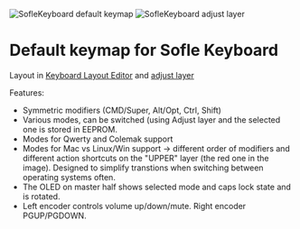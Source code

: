 ![SofleKeyboard default keymap](https://github.com/josefadamcik/SofleKeyboard/raw/master/Images/soflekeyboard.png)
![SofleKeyboard adjust layer](https://github.com/josefadamcik/SofleKeyboard/raw/master/Images/soflekeyboard_layout_adjust.png)


# Default keymap for Sofle Keyboard

Layout in [Keyboard Layout Editor](http://www.keyboard-layout-editor.com/##@_name=SofleKeyboard&author=Josef%20Adamcik&switchMount=cherry%3B&@_y:0.2&x:3&c=%23e8e7e3&p=CHICKLET&a:7&f:8%3B&=3&_x:7%3B&=8%3B&@_y:-0.95&x:10%3B&=7%3B&@_y:-0.9&x:2%3B&=2&_x:1%3B&=4&_x:7%3B&=9%3B&@_y:-0.85&f:9&fa@:6%3B%3B&=ESC&_f:8%3B&=1&_x:3%3B&=5&_x:3%3B&=6&_x:3%3B&=0&_a:5&f:6&fa@:9&:9%3B%3B&=%60%0A~%3B&@_y:-0.30000000000000004&x:3&a:7&f:8%3B&=E&_x:7%3B&=I%3B&@_y:-0.95&x:10%3B&=U%3B&@_y:-0.8999999999999999&x:2%3B&=W&_x:1%3B&=R&_x:7%3B&=O%3B&@_y:-0.8500000000000001&fa@:6%3B%3B&=TAB&_f:8%3B&=Q&_x:3&f:8%3B&=T&_c=%23cccccc&f:6&w:3&h:2.75&d:true%3B&=&_c=%23e8e7e3&f:8%3B&=Y&_x:3%3B&=P&_f:6%3B&=%3Ci%20class%2F='kb%20kb-Unicode-BackSpace-DeleteLeft-Big'%3E%3C%2F%2Fi%3E%3B&@_y:-0.2999999999999998&x:3&f:8%3B&=D&_x:7%3B&=K%3B&@_y:-0.8500000000000001&x:2%3B&=S&_x:1&n:true%3B&=F&_x:5&n:true%3B&=J&_x:1%3B&=L%3B&@_y:-0.8500000000000001&t=%230d0d0b&f:6%3B&=shift&_t=%23000000&f:8%3B&=A&_x:3%3B&=G&_x:3%3B&=H&_x:3%3B&=%2F%3B&_t=%230d0d0b&f:6%3B&='%3B&@_y:-0.2999999999999998&x:3&t=%23000000&f:8%3B&=C&_x:7%3B&=,%3B&@_y:-0.8500000000000001&x:2%3B&=X&_x:1%3B&=V&_x:5%3B&=M&_x:1%3B&=.%3B&@_y:-0.8500000000000001&f:5%3B&=CTRL&_f:8%3B&=Z&_x:3%3B&=B&_x:3%3B&=N&_x:3%3B&=%2F%2F&_f:5%3B&=shift%3B&@_y:-0.15000000000000036&x:2.75&f:9%3B&=%3Ci%20class%2F='mss%20mss-Unicode-Option-3'%3E%3C%2F%2Fi%3E&=%3Ci%20class%2F='mss%20mss-Unicode-Command-3'%3E%3C%2F%2Fi%3E&_x:5.5%3B&=%3Ci%20class%2F='mss%20mss-Unicode-Command-3'%3E%3C%2F%2Fi%3E%3B&@_y:-0.8499999999999996&x:1.75%3B&=%3Ci%20class%2F='kb%20kb-Unicode-BackSpace-DeleteLeft-Big'%3E%3C%2F%2Fi%3E%3B&@_y:2.4000000000000004&x:3&c=%23b81b24&f:8%3B&=&_x:7%3B&=%3B&@_y:-0.9500000000000002&x:10%3B&=%3B&@_y:-0.9000000000000004&x:2%3B&=&_x:1%3B&=&_x:7%3B&=%3B&@_y:-0.8499999999999996&f:6%3B&=&_f:8%3B&=&_x:3%3B&=&_x:3%3B&=&_x:3%3B&=&_f:6%3B&=%3B&@_y:-0.3000000000000007&x:3&f:8%3B&=%3Ci%20class%2F='kb%20kb-Hamburger-Menu'%3E%3C%2F%2Fi%3E&_x:7%3B&=%3Ci%20class%2F='fa%20fa-arrow-up'%3E%3C%2F%2Fi%3E%3B&@_y:-0.9499999999999993&x:10&f:6%3B&=prev%20word%3B&@_y:-0.9000000000000004&x:2&f:8%3B&=%3Ci%20class%2F='kb%20kb-Unicode-PrintScreen-1'%3E%3C%2F%2Fi%3E&_x:1%3B&=&_x:7&f:6%3B&=next%20word%3B&@_y:-0.8499999999999996&a:5&f:8%3B&=%3Ci%20class%2F='mss%20mss-Unicode-Escape-3'%3E%3C%2F%2Fi%3E&_a:7%3B&=Ins&_x:3%3B&=&_f:6&w:3&h:2.75&d:true%3B&=&_f:9%3B&=%3Ci%20class%2F='mss%20mss-Unicode-Page-Up-5'%3E%3C%2F%2Fi%3E&_x:3&f:6%3B&=del%20line&=%3Ci%20class%2F='kb%20kb-Unicode-BackSpace-DeleteLeft-Big'%3E%3C%2F%2Fi%3E%3B&@_y:-0.3000000000000007&x:3%3B&=shift&_x:7&f:8%3B&=%3Ci%20class%2F='fa%20fa-arrow-down'%3E%3C%2F%2Fi%3E%3B&@_y:-0.8499999999999996&x:2&a:5&f:9%3B&=%3Ci%20class%2F='fa%20fa-angle-up'%3E%3C%2F%2Fi%3E&_x:1&a:7&f:8&n:true%3B&=&_x:5&n:true%3B&=%3Ci%20class%2F='fa%20fa-arrow-left'%3E%3C%2F%2Fi%3E&_x:1%3B&=%3Ci%20class%2F='fa%20fa-arrow-right'%3E%3C%2F%2Fi%3E%3B&@_y:-0.8499999999999996&t=%230d0d0b&f:6%3B&=tab&_t=%23000000&f:9%3B&=%3Ci%20class%2F='mss%20mss-Unicode-Option-3'%3E%3C%2F%2Fi%3E&_x:3&f:5%3B&=Caps%20Lock&_x:3&f:9%3B&=%3Ci%20class%2F='mss%20mss-Unicode-Page-Down-5'%3E%3C%2F%2Fi%3E&_x:3&f:8%3B&=del&_t=%230d0d0b&f:6%3B&=%3Ci%20class%2F='kb%20kb-Unicode-BackSpace-DeleteLeft-Big'%3E%3C%2F%2Fi%3E%3B&@_y:-0.3000000000000007&x:3&t=%23000000&f:5%3B&=Copy&_x:7&f:8%3B&=%3B&@_y:-0.8499999999999996&x:2&f:5%3B&=Cut&_x:1%3B&=Paste&_x:5&f:9%3B&=%3Ci%20class%2F='kb%20kb-Line-Start'%3E%3C%2F%2Fi%3E&_x:1%3B&=%3Ci%20class%2F='kb%20kb-Line-End'%3E%3C%2F%2Fi%3E%3B&@_y:-0.8499999999999996&f:5%3B&=shift&=Undo&_x:3&f:8%3B&=&_x:3%3B&=&_x:3%3B&=&_f:5%3B&=%3B&@_y:-0.15000000000000036&x:2.75&f:9%3B&=%3Ci%20class%2F='mss%20mss-Unicode-Option-3'%3E%3C%2F%2Fi%3E&=%3Ci%20class%2F='mss%20mss-Unicode-Command-3'%3E%3C%2F%2Fi%3E&_x:5.5%3B&=%3Ci%20class%2F='mss%20mss-Unicode-Command-3'%3E%3C%2F%2Fi%3E%3B&@_y:-0.8499999999999996&x:1.75&a:5%3B&=%3Ci%20class%2F='fa%20fa-angle-up'%3E%3C%2F%2Fi%3E%3B&@_y:1.75&x:3&c=%230078a3&a:7&f:8%3B&=F3&_x:7%3B&=F8%3B&@_y:-0.9499999999999993&x:10%3B&=F7%3B&@_y:-0.9000000000000004&x:2%3B&=F2&_x:1%3B&=F4&_x:7%3B&=F9%3B&@_y:-0.8499999999999996&f:6%3B&=&_f:8%3B&=F1&_x:3%3B&=F5&_x:3%3B&=F6&_x:3%3B&=F10&_f:6%3B&=F11%3B&@_y:-0.3000000000000007&x:3&f:8%3B&=3&_x:7%3B&=8%3B&@_y:-0.9499999999999993&x:10%3B&=7%3B&@_y:-0.8999999999999986&x:2%3B&=2&_x:1%3B&=4&_x:7%3B&=9%3B&@_y:-0.8500000000000014&a:5&f:9%3B&=%60%0A~&_a:7&f:8%3B&=1&_x:3%3B&=5&_f:6&w:3&h:2.75&d:true%3B&=&_f:8%3B&=6&_x:3%3B&=0&_f:6%3B&=F12%3B&@_y:-0.3000000000000007&x:3&f:8%3B&=%23&_x:7%3B&=*%3B&@_y:-0.8500000000000014&x:2%3B&=%2F@&_x:1&n:true%3B&=$&_x:5&n:true%3B&=%2F&&_x:1%3B&=(%3B&@_y:-0.8500000000000014&t=%230d0d0b&f:6%3B&=tab&_t=%23000000&f:8%3B&=!&_x:3%3B&=%25&_x:3%3B&=%5E&_x:3%3B&=)&_t=%230d0d0b&f:6%3B&=%7C%3B&@_y:-0.3000000000000007&x:3&t=%23000000&f:8%3B&=+&_x:7%3B&=%2F%3B%3B&@_y:-0.8500000000000014&x:2%3B&=-&_x:1%3B&=%7B&_x:5%3B&=%5D&_x:1%3B&=%2F:%3B&@_y:-0.8500000000000014&f:5%3B&=shift&_x:4&f:8%3B&=%7D&_x:3%3B&=%5B&_x:3%3B&=%5C&_f:5%3B&=shift%3B&@_y:-0.14999999999999858&x:2.75&f:9%3B&=%3Ci%20class%2F='mss%20mss-Unicode-Option-3'%3E%3C%2F%2Fi%3E&=%3Ci%20class%2F='mss%20mss-Unicode-Command-3'%3E%3C%2F%2Fi%3E&_x:5.5%3B&=%3Ci%20class%2F='mss%20mss-Unicode-Command-3'%3E%3C%2F%2Fi%3E%3B&@_y:-0.8500000000000014&x:1.75&a:5%3B&=%3Ci%20class%2F='fa%20fa-angle-up'%3E%3C%2F%2Fi%3E%3B&@_rx:0.25&y:4.35&x:11&c=%23ffffff&a:7%3B&=%3Ci%20class%2F='mss%20mss-Unicode-Option-3'%3E%3C%2F%2Fi%3E%3B&@_y:6.700000000000001&x:11&c=%23b81b24%3B&=%3Ci%20class%2F='mss%20mss-Unicode-Option-3'%3E%3C%2F%2Fi%3E%3B&@_y:6.050000000000001&x:11&c=%230078a3%3B&=%3Ci%20class%2F='mss%20mss-Unicode-Option-3'%3E%3C%2F%2Fi%3E%3B&@_rx:0.5&y:4.5&x:11.75&c=%23ffffff&a:5%3B&=%3Ci%20class%2F='fa%20fa-angle-up'%3E%3C%2F%2Fi%3E%3B&@_y:6.699999999999999&x:11.75&c=%23b81b24%3B&=%3Ci%20class%2F='fa%20fa-angle-up'%3E%3C%2F%2Fi%3E%3B&@_y:6.050000000000001&x:11.75&c=%230078a3%3B&=%3Ci%20class%2F='fa%20fa-angle-up'%3E%3C%2F%2Fi%3E%3B&@_rx:1.25&y:18.25&x:-0.25&a:7&f:8%3B&=%2F=%3B&@_r:15&rx:0&y:16.8&x:10.8&f:9&h:1.5%3B&=%3Ci%20class%2F='kb%20kb-Return-2'%3E%3C%2F%2Fi%3E%3B&@_rx:0.75&y:3.25&x:5.25&t=%23e8e7e3%3B&=%3Ci%20class%2F='kb%20kb-Arrows-Down-Circle-Filled'%3E%3C%2F%2Fi%3E%3B&@_y:6.35&x:7.15&c=%23b81b24%3B&=%3B&@_y:5.799999999999999&x:9.05&c=%23ffffff&t=%23000000%3B&=%3Ci%20class%2F='kb%20kb-Arrows-Down-Circle-Filled'%3E%3C%2F%2Fi%3E%3B&@_r:30&rx:0&y:0.6&x:7.75&h:1.5%3B&=%3Ci%20class%2F='kb%20kb-Return-2'%3E%3C%2F%2Fi%3E%3B&@_y:5.700000000000001&x:11.5&c=%23b81b24&h:1.5%3B&=%3Ci%20class%2F='kb%20kb-Return-2'%3E%3C%2F%2Fi%3E%3B&@_r:-30&rx:0.5&y:7.85&x:3.75&c=%23e8e7e3&f:8&h:1.5%3B&=spc%3B&@_y:5.700000000000001&x:0.09999999999999998&c=%23b81b24&h:1.5%3B&=spc%3B&@_r:-15&rx:0&y:6.9&x:7.5&t=%23e8e7e3&f:9%3B&=%3Ci%20class%2F='kb%20kb-Arrows-Up-Circle-Filled'%3E%3C%2F%2Fi%3E%3B&@_y:6.450000000000001&x:5.6&c=%23ffffff&t=%23000000%3B&=%3Ci%20class%2F='kb%20kb-Arrows-Up-Circle-Filled'%3E%3C%2F%2Fi%3E%3B&@_y:5.350000000000001&x:2.7&c=%230078a3&f:8&h:1.5%3B&=spc%3B&@_y:-0.5500000000000007&x:3.7&f:9%3B&=) and [adjust layer](http://www.keyboard-layout-editor.com/#/gists/4bcf66f922cfd54da20ba04905d56bd4)


Features:

- Symmetric modifiers (CMD/Super, Alt/Opt, Ctrl, Shift)
- Various modes, can be switched (using Adjust layer and the selected one is stored in EEPROM.
- Modes for Qwerty and Colemak support
- Modes for Mac vs Linux/Win support -> different order of modifiers and different action shortcuts on the "UPPER" layer (the red one in the image). Designed to simplify transtions when switching between operating systems often.
- The OLED on master half shows selected mode and caps lock state and is rotated.
- Left encoder controls volume up/down/mute. Right encoder PGUP/PGDOWN.


